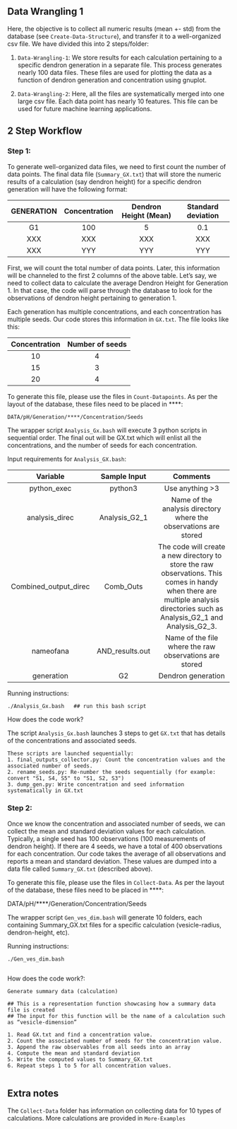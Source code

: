 ## Data Wrangling 1 

Here, the objective is to collect all numeric results (mean +- std) from the database (see `Create-Data-Structure`), and transfer it to a well-organized csv file.
We have divided this into 2 steps/folder:
1. `Data-Wrangling-1`: We store results for each calculation pertaining to a specific dendron generation in a separate file. This process generates nearly 100 data files. These files are used for plotting the data as a function of dendron generation and concentration using gnuplot. 
 
2. `Data-Wrangling-2`: Here, all the files are systematically merged into one large csv file. Each data point has nearly 10 features. This file can be used for future machine learning applications.
 
## 2 Step Workflow
 
### Step 1:
To generate well-organized data files, we need to first count the number of data points. The final data file (`Summary_GX.txt`) that will store the numeric results of a calculation (say dendron height) for a specific dendron generation will have the following format: 
 
GENERATION | Concentration | Dendron Height (Mean) |Standard deviation
| :---: |:---: | :---: | :---: 
G1 | 100 | 5 | 0.1
XXX | XXX | XXX | XXX
XXX | YYY | YYY | YYY

 
First, we will count the total number of data points. Later, this information will be channeled to the first 2 columns of the above table. Let’s say, we need to collect data to calculate the average Dendron Height for Generation 1. In that case, the code will parse through the database to look for the observations of dendron height pertaining to generation 1. <br>

Each generation has multiple concentrations, and each concentration has multiple seeds. Our code stores this information in `GX.txt`. The file looks like this: 

Concentration | Number of seeds
| :---: |:---: 
10 | 4
15 | 3
20 | 4
 
 
To generate this file, please use the files in `Count-Datapoints`. As per the layout of the database, these files need to be placed in ****: 
 
```
DATA/pH/Generation/****/Concentration/Seeds
```
 
The wrapper script `Analysis_Gx.bash` will execute 3 python scripts in sequential order. The final out will be GX.txt which will enlist all the concentrations, and the number of seeds for each concentration.
 
Input requirements for  `Analysis_GX.bash`: 
 
 
Variable  | Sample Input | Comments
| :---: |:---: | :---:
python_exec | python3 | Use anything >3
analysis_direc | Analysis_G2_1 | Name of the analysis directory where the observations are stored
Combined_output_direc | Comb_Outs | The code will create a new directory to store the raw observations. This comes in handy when there are multiple analysis directories such as Analysis_G2_1 and Analysis_G2_3.
nameofana |  AND_results.out  | Name of the file where the raw observations are stored
generation |  G2 | Dendron generation

Running instructions: 
 
```
./Analysis_Gx.bash   ## run this bash script
``` 
 
How does the code work? 
 
The script `Analysis_Gx.bash` launches 3 steps to get `GX.txt` that has details of the concentrations and associated seeds. 
 
```
These scripts are launched sequentially:
1. final_outputs_collector.py: Count the concentration values and the associated number of seeds. 
2. rename_seeds.py: Re-number the seeds sequentially (for example: convert "S1, S4, S5" to "S1, S2, S3")
3. dump_gen.py: Write concentration and seed information systematically in GX.txt 
```

### Step 2: 
Once we know the concentration and associated number of seeds, we can collect the mean and standard deviation values for each calculation. Typically, a single seed has 100 observations (100 measurements of dendron height). If there are 4 seeds, we have a total of 400 observations for each concentration. Our code takes the average of all observations and reports a mean and standard deviation. These values are dumped into a data file called `Summary_GX.txt` (described above).

To generate this file, please use the files in `Collect-Data`. As per the layout of the database, these files need to be placed in ****: 
 
DATA/pH/****/Generation/Concentration/Seeds
 
The wrapper script `Gen_ves_dim.bash` will generate 10 folders, each containing Summary_GX.txt files for a specific calculation (vesicle-radius, dendron-height, etc).

Running instructions: 
 
```
./Gen_ves_dim.bash
 
```
 
How does the code work?: 
 
```
Generate summary data (calculation)
 
## This is a representation function showcasing how a summary data file is created
## The input for this function will be the name of a calculation such as “vesicle-dimension”
 
1. Read GX.txt and find a concentration value. 
2. Count the associated number of seeds for the concentration value.
3. Append the raw observables from all seeds into an array
4. Compute the mean and standard deviation
5. Write the computed values to Summary_GX.txt
6. Repeat steps 1 to 5 for all concentration values.  
 
```

## Extra notes

The `Collect-Data` folder has information on collecting data for 10 types of calculations. More calculations are provided in `More-Examples`

